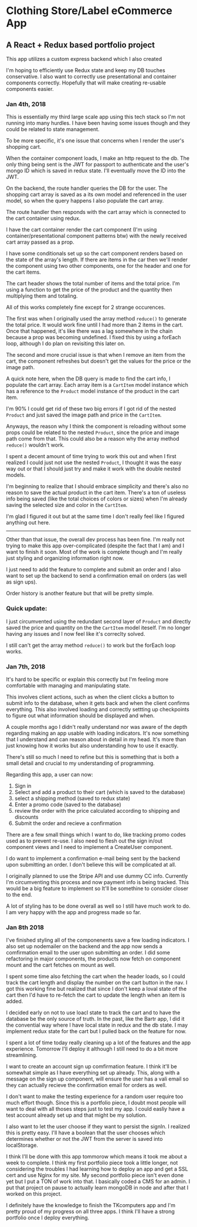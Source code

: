 # Clothing Store/Label eCommerce App

## A React + Redux based portfolio project

This app utilizes a custom express backend which I also created

I'm hoping to efficiently use Redux state and keep my DB touches conservative. I also want to correctly use presentational and container components correctly. Hopefully that will make creating re-usable components easier.

### Jan 4th, 2018

This is essentially my third large scale app using this tech stack so I'm not running into many hurdles. I have been having some issues though and they could be related to state management.

To be more specific, it's one issue that concerns when I render the user's shopping cart.

When the container component loads, I make an http request to the db. The only thing being sent is the JWT for passport to authenticate and the user's mongo ID which is saved in redux state. I'll eventually move the ID into the JWT.

On the backend, the route handler queries the DB for the user. The shopping cart array is saved as a its own model and referenced in the user model, so when the query happens I also populate the cart array.

The route handler then responds with the cart array which is connected to the cart container using redux.

I have the cart container render the cart component (I'm using container/presentational component patterns btw) with the newly received cart array passed as a prop.

I have some conditionals set up so the cart component renders based on the state of the array's length. If there are items in the car then we'll render the component using two other components, one for the header and one for the cart items.

The cart header shows the total number of items and the total price. I'm using a function to get the price of the product and the quantity then multiplying them and totaling.

All of this works completely fine except for 2 strange occurences.

The first was when I originally used the array method `reduce()` to generate the total price. It would work fine until I had more than 2 items in the cart. Once that happened, it's like there was a lag somewhere in the chain because a prop was becoming undefined. I fixed this by using a forEach loop, although I do plan on revisiting this later on.

The second and more crucial issue is that when I remove an item from the cart, the component refreshes but doesn't get the values for the price or the image path.

A quick note here, when the DB query is made to find the cart info, I populate the cart array. Each array item is a `CartItem` model instance which has a reference to the `Product` model instance of the product in the cart item.

I'm 90% I could get rid of these two big errors if I got rid of the nested `Product` and just saved the image path and price in the `CartItem`.

Anyways, the reason why I think the component is reloading without some props could be related to the nested `Product`, since the price and image path come from that. This could also be a reason why the array method `reduce()` wouldn't work.

I spent a decent amount of time trying to work this out and when I first realized I could just not use the nested `Product`, I thought it was the easy way out or that I should just try and make it work with the double nested models.

I'm beginning to realize that I should embrace simplicity and there's also no reason to save the actual product in the cart item. There's a ton of useless info being saved (like the total choices of colors or sizes) when I'm already saving the selected size and color in the `CartItem`.

I'm glad I figured it out but at the same time I don't really feel like I figured anything out here.

---

Other than that issue, the overall dev process has been fine. I'm really not trying to make this app over-complicated (despite the fact that I am) and I want to finish it soon. Most of the work is complete though and I'm really just styling and organizing information right now.

I just need to add the feature to complete and submit an order and I also want to set up the backend to send a confirmation email on orders (as well as sign ups).

Order history is another feature but that will be pretty simple.

### Quick update:

I just circumvented using the redundant second layer of `Product` and directly saved the price and quantity on the the `CartItem` model iteself. I'm no longer having any issues and I now feel like it's correclty solved.

I still can't get the array method `reduce()` to work but the forEach loop works.

### Jan 7th, 2018

It's hard to be specific or explain this correctly but I'm feeling more comfortable with managing and manipulating state.

This involves client actions, such as when the client clicks a button to submit info to the database, when it gets back and when the client confirms everything. This also involved loading and correctly settting up checkpoints to figure out what information should be displayed and when.

A couple months ago I didn't really understand nor was aware of the depth regarding making an app usable with loading indicators. It's now something that I understand and can reason about in detail in my head. It's more than just knowing how it works but also understanding how to use it exactly.

There's still so much I need to refine but this is something that is both a small detail and crucial to my understanding of programming.

Regarding this app, a user can now:

1. Sign in
2. Select and add a product to their cart (which is saved to the database)
3. select a shipping method (saved to redux state)
4. Enter a promo code (saved to the database)
5. review the order with the price calculated according to shipping and discounts
6. Submit the order and recieve a confirmation

There are a few small things which I want to do, like tracking promo codes used as to prevent re-use. I also need to flesh out the sign in/out component views and I need to implement a CreateUser component.

I do want to implement a confirmation e-mail being sent by the backend upon submitting an order. I don't believe this will be complicated at all.

I originally planned to use the Stripe API and use dummy CC info. Currently I'm circumventing this process and now payment info is being tracked. This would be a big feature to implement so It'll be somethine to consider closer to the end.

A lot of styling has to be done overall as well so I still have much work to do. I am very happy with the app and progress made so far.

### Jan 8th 2018

I've finished styling all of the componenents save a few loading indicators. I also set up nodemailer on the backend and the app now sends a comfirmation email to the user upon submitting an order. I did some refactoring in major components, the products now fetch on component mount and the cart fetches on mount as well.

I spent some time also fetching the cart when the header loads, so I could track the cart length and display the number on the cart button in the nav. I got this working fine but realized that since I don't keep a loval state of the cart then I'd have to re-fetch the cart to update the length when an item is added.

I decided early on not to use loacl state to track the cart and to have the database be the only source of truth. In the past, like the Bartr app, I did it the convential way where I have local state in redux and the db state. I may implement redux state for the cart but I pulled back on the feature for now.

I spent a lot of time today really cleaning up a lot of the features and the app experience. Tomorrow I'll deploy it although I still need to do a bit more streamlining.

I want to create an account sign up comfirmation feature. I think it'll be somewhat simple as I have everything set up already. This, along with a message on the sign up component, will ensure the user has a vali email so they can actually recieve the confirmation email for orders as well.

I don't want to make the testing experience for a random user require too much effort though. Since this is a portfolio piece, I doubt most people will want to deal with all thoses steps just to test my app. I could easliy have a test account already set up and that might be my solution.

I also want to let the user choose if they want to persist the signIn. I realized this is pretty easy. I'll have a boolean that the user chooses which determines whether or not the JWT from the server is saved into localStorage.

I think I'll be done with this app tommorow which means it took me about a week to complete. I think my first portfolio piece took a little longer, not considering the troubles I had learning how to deploy an app and get a SSL cert and use Nginx for my site. My second portfolio piece isn't even done yet but I put a TON of work into that. I basically coded a CMS for an admin. I put that project on pause to actually learn mongoDB in node and after that I worked on this project.

I definitely have the knowledge to finish the TKcomputers app and I'm pretty proud of my progress on all three apps. I think I'll have a strong portfolio once I deploy everything.
